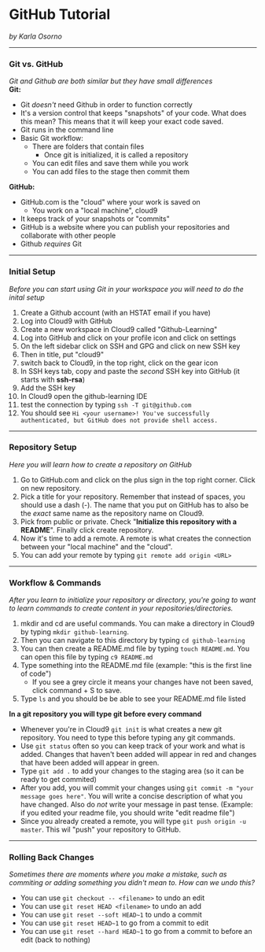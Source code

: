 # GitHub Tutorial

_by Karla Osorno_

---
### Git vs. GitHub
_Git and Github are both similar but they have small differences_  
**Git:**
* Git _doesn't_ need Github in order to function correctly
* It's a version control that keeps "snapshots" of your code. What does this mean? This means that it will keep your exact code saved.
* Git runs in the command line
* Basic Git workflow:
    * There are folders that contain files
        * Once git is initialized, it is called a repository
    * You can edit files and save them while you work
    * You can add files to the stage then commit them  

**GitHub:**
* GitHub.com is the "cloud" where your work is saved on
    * You work on a "local machine", cloud9
* It keeps track of your snapshots or "commits"
* GitHub is a website where you can publish your repositories and collaborate with other people
* Github _requires_ Git


---
### Initial Setup
_Before you can start using Git in your workspace you will need to do the inital setup_
1. Create a Github account (with an HSTAT email if you have)
2. Log into Cloud9 with GitHub
3. Create a new workspace in Cloud9 called "Github-Learning"
4. Log into GitHub and click on your profile icon and click on settings
5. On the left sidebar click on SSH and GPG and click on new SSH key
6. Then in title, put "cloud9"
7. switch back to Cloud9, in the top right, click on the gear icon
8. In SSH keys tab, copy and paste the _second_ SSH key into GitHub (it starts with **ssh-rsa**)
9. Add the SSH key
10. In Cloud9 open the github-learning IDE
11. test the connection by typing `ssh -T git@github.com`
12. You should see `Hi <your username>! You've successfully authenticated, but GitHub does not provide shell access.`


---
### Repository Setup
_Here you will learn how to create a repository on GitHub_
1. Go to GitHub.com and click on the plus sign in the top right corner. Click on new repository.
2. Pick a title for your repository. Remember that instead of spaces, you should use a dash (-). The name that you put on GitHub
 has to also be the _exact_ same name as the repository name on Cloud9.
3. Pick from public or private. Check "**Initialize this repository with a README**". Finally click create repository.
4. Now it's time to add a remote. A remote is what creates the connection between your "local machine" and the "cloud".
5. You can add your remote by typing `git remote add origin <URL>`


---
### Workflow & Commands
_After you learn to initialize your repository or directory, you're going to want to learn commands to create content in your repositories/directories._
1. mkdir and cd are useful commands. You can make a directory in Cloud9 by typing `mkdir github-learning`.
2. Then you can navigate to this directory by typing `cd github-learning`
3. You can then create a README.md file by typing `touch README.md`. You can open this file by typing `c9 README.md`
4. Type something into the README.md file (example: "this is the first line of code")
    * If you see a grey circle it means your changes have not been saved, click command + S to save.
5. Type `ls` and you should be be able to see your README.md file listed

**In a git repository you will type git before every command**
* Whenever you're in Cloud9 `git init` is what creates a new git repository. You need to type this before typing any git commands.
* Use `git status` often so you can keep track of your work and what is added. Changes that haven't been added will appear in red and changes that have
 been added will appear in green.
* Type `git add .` to add your changes to the staging area (so it can be ready to get commited)
* After you add, you will commit your changes using `git commit -m "your message goes here"`. You will write a concise description of what you have changed.
Also do _not_ write your message in past tense. (Example: if you edited your readme file, you should write "edit readme file")
* Since you already created a remote, you will type `git push origin -u master`. This wil "push" your repository to GitHub.


---
### Rolling Back Changes
_Sometimes there are moments where you make a mistake, such as commiting or adding something you didn't mean to. How can we undo this?_
* You can use `git checkout -- <filename>` to undo an edit
* You can use `git reset HEAD <filename>` to undo an add
* You can use `git reset --soft HEAD~1` to undo a commit
* You can use `git reset HEAD~1` to go from a commit to edit
* You can use `git reset --hard HEAD~1` to go from a commit to before an edit (back to nothing)